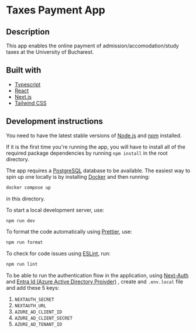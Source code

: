 # Taxes Payment App

## Description

This app enables the online payment of admission/accomodation/study taxes at the University of Bucharest.

## Built with

- [Typescript](https://www.typescriptlang.org/)
- [React](https://react.dev/)
- [Next.js](https://nextjs.org/)
- [Tailwind CSS](https://tailwindcss.com/)

## Development instructions

You need to have the latest stable versions of [Node.js](https://nodejs.org/en) and [npm](https://www.npmjs.com/) installed.

If it is the first time you're running the app, you will have to install all of the required package dependencies by running `npm install` in the root directory.

The app requires a [PostgreSQL](https://www.postgresql.org/) database to be available. The easiest way to spin up one locally is by installing [Docker](https://www.docker.com/) and then running:

```bash
docker compose up
```

in this directory.

To start a local development server, use:

```bash
npm run dev
```

To format the code automatically using [Prettier](https://prettier.io/), use:

```bash
npm run format
```

To check for code issues using [ESLint](https://eslint.org/), run:

```bash
npm run lint
```

To be able to run the authentication flow in the application, using [Next-Auth](https://next-auth.js.org/) and [Entra Id (Azure Active Directory Proivder)](https://next-auth.js.org/providers/azure-ad) , create and `.env.local` file and add these 5 keys:

1. `NEXTAUTH_SECRET`
2. `NEXTAUTH_URL`
3. `AZURE_AD_CLIENT_ID`
4. `AZURE_AD_CLIENT_SECRET`
5. `AZURE_AD_TENANT_ID`
